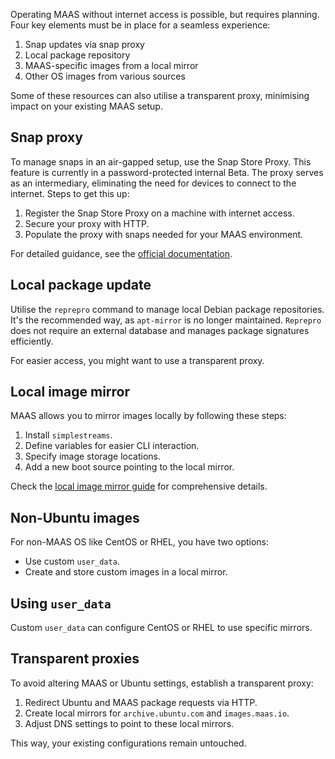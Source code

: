 Operating MAAS without internet access is possible, but requires planning. Four key elements must be in place for a seamless experience:

1. Snap updates via snap proxy
2. Local package repository
3. MAAS-specific images from a local mirror
4. Other OS images from various sources

Some of these resources can also utilise a transparent proxy, minimising impact on your existing MAAS setup.

## Snap proxy

To manage snaps in an air-gapped setup, use the Snap Store Proxy. This feature is currently in a password-protected internal Beta. The proxy serves as an intermediary, eliminating the need for devices to connect to the internet. Steps to get this up:

1. Register the Snap Store Proxy on a machine with internet access.
2. Secure your proxy with HTTP.
3. Populate the proxy with snaps needed for your MAAS environment.

For detailed guidance, see the [official documentation](https://docs.ubuntu.com/snap-store-proxy/en/airgap).

## Local package update

Utilise the `reprepro` command to manage local Debian package repositories. It's the recommended way, as `apt-mirror` is no longer maintained. `Reprepro` does not require an external database and manages package signatures efficiently.

For easier access, you might want to use a transparent proxy.

## Local image mirror

MAAS allows you to mirror images locally by following these steps:

1. Install `simplestreams`.
2. Define variables for easier CLI interaction.
3. Specify image storage locations.
4. Add a new boot source pointing to the local mirror.

Check the [local image mirror guide](https://maas.io/docs/how-to-manage-images#p-9030-use-a-local-mirror) for comprehensive details.

## Non-Ubuntu images

For non-MAAS OS like CentOS or RHEL, you have two options:

- Use custom `user_data`.
- Create and store custom images in a local mirror.

## Using `user_data`

Custom `user_data` can configure CentOS or RHEL to use specific mirrors. 

## Transparent proxies

To avoid altering MAAS or Ubuntu settings, establish a transparent proxy:
 
1. Redirect Ubuntu and MAAS package requests via HTTP.
2. Create local mirrors for `archive.ubuntu.com` and `images.maas.io`.
3. Adjust DNS settings to point to these local mirrors.

This way, your existing configurations remain untouched.
